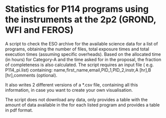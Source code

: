# Statistics for P114 programs using the instruments at the 2p2 (GROND, WFI and FEROS)

A script to check the ESO archive for the available science data for a list of programs, obtaining the number of files, total exposure times and total execution times (assuming specific overheads).
Based on the allocated time (in hours) for Category-A and the time asked for in the proposal, the fraction of completeness is also calculated.
The script requires an input  file ( e.g. P114_pi.list) containing:
name,first_name,email,PID_1,PID_2,instr,A [hr],B [hr],comments (optional).

It also writes 2 different versions of a *.csv file, containing all this information, in case you want to create your own visualisation.

The script does not download any data, only provides a table with the amount of data available in the for each listed program and provides a table in pdf format.

